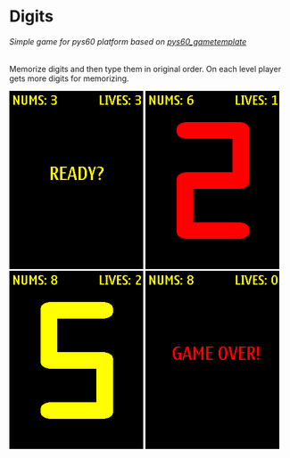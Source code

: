 # Digits
###### Simple game for pys60 platform based on [pys60_gametemplate](https://github.com/howdyworld/pys60_gametemplate)

Memorize digits and then type them in original order.
On each level player gets more digits for memorizing.

![screenshot 1](/screenshots/screen_1.png)
![screenshot 2](/screenshots/screen_2.png)
![screenshot 3](/screenshots/screen_3.png)
![screenshot 4](/screenshots/screen_4.png)